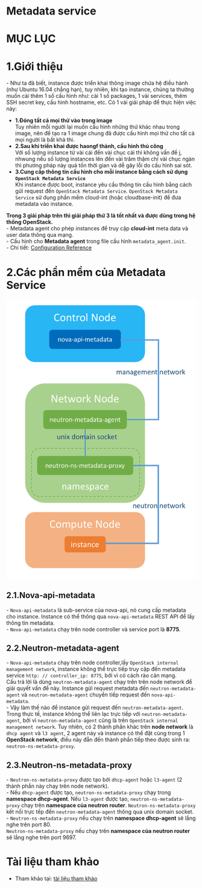 # Metadata service


# MỤC LỤC


<a name="1"></a>

# 1.Giới thiệu
\- Như ta đã biết, instance được triển khai thông image chứa hệ điều hành (như Ubuntu 16.04 chẳng hạn), tuy nhiên, khi tạo instance, chúng ta thường muốn cài thêm 1 số cấu hình như: cài 1 số packages, 1 vài services, thêm SSH secret key, cấu hình hostname, etc.  Có 1 vài giải pháp để thực hiện việc này:  
- **1.Đóng tất cả mọi thử vào trong image**  
Tuy nhiên mỗi người lại muốn cấu hình những thứ khác nhau trong image, nên để tạo ra 1 image chung đã được cấu hình mọi thứ cho tất cả mọi người là bất khả thi.  
- **2.Sau khi triển khai được haongf thành, cấu hình thủ công**  
Với số lượng instance từ vài cái đến vài chục cái thì không vấn đề j, nhwung nếu số lượng instances lên đến vài trăm thậm chí vài chục ngàn thì phương pháp này quá tốn thời gian và dễ gây lỗi do cấu hình sai sót.  
- **3.Cung cấp thông tin cấu hình cho mỗi instance bằng cách sử dụng `OpenStack Metadata Service`**  
Khi instance được boot, instance yêu cầu thông tin cấu hình bằng cách gửi request đến `OpenStack Metadata Service`. `OpenStack Metadata Service` sử dụng phần mềm cloud-int (hoặc cloudbase-init) để đưa metadata vào instance. 

**Trong 3 giải pháp trên thì giải pháp thứ 3 là tốt nhất và được dùng trong hệ thống OpenStack.**  
\- Metadata agent cho phép instances để truy cập **cloud-int** meta data và user data thông qua mạng.  
\- Cấu hình cho **Metadata agent** trong file cấu hình `metadata_agent.init`.  
\- Chi tiết: [Configuration Reference](https://docs.openstack.org/ocata/config-reference/networking/networking_options_reference.html#metadata-agent)  

<a name="2"></a>

# 2.Các phần mềm của Metadata Service
<img src="../../images/metadata-1.png" />

<a name="2.1"></a>

## 2.1.Nova-api-metadata
\- `Nova-api-metadata` là sub-service của nova-api, nó cung cấp metadata cho instance. Instance có thể thông qua `nova-api-metadata` REST API để lấy thông tin metadata.  
\- `Nova-api-metadata` chạy trên node controller và service port là **8775**.  

<a name="2.2"></a>

## 2.2.Neutron-metadata-agent
\- `Nova-api-metadata` chạy trên node controller,lấy `OpenStack internal management network`, instance không thể trực tiếp truy cập đến metadata service `http: // controller_ip: 8775`, bởi vì có cách rào cản mạng.  
Cấu trả lời là dùng `neutron-metadata-agent` chạy trên trên node network để giải quyết vấn đề này. Instance gửi request metadata đến `neutron-metadata-agent` và `neutron-metadata-agent` chuyển tiếp request đến `nova-api-metadata`.  
\- Vậy làm thế nào để instance gửi request đến `neutron-metadata-agent`.  
Trong thực tế, instance không thể liên lạc trực tiếp với `neutron-metadata-agent`, bởi vì `neutron-metadata-agent` cũng là trên `OpenStack internal management network`. Tuy nhiên, có 2 thành phần khác trên **node network** là `dhcp agent` và `l3 agent`, 2 agent này và instance có thể đặt cùng trong 1 **OpenStack network**, điều này đẫn đến thành phần tiếp theo được sinh ra: `neutron-ns-metadata-proxy`.  

<a name="2.3"></a>

## 2.3.Neutron-ns-metadata-proxy
\- `Neutron-ns-metadata-proxy` được tạo bởi `dhcp-agent` hoặc `l3-agent` (2 thành phần này chạy trên node network).  
\- Nếu `dhcp-agent` được tạo, `neutron-ns-metadata-proxy` chạy trong **namespace dhcp-agent**. Nếu `l3-agent` được tạo, `neutron-ns-metadata-proxy` chạy trên **namespace của neutron router**. `Neutron-ns-metadata-proxy` kết nối trực tếp đến `neutron-metadata-agent` thông qua unix domain socket.  
\- `Neutron-ns-metadata-proxy` nếu chạy trên **namespace dhcp-agent** sẽ lắng nghe trên port 80.  
`Neutron-ns-metadata-proxy` nếu chạy trên **namespace của neutron router** sẽ lắng nghe trên port 9697.  

<a name="tailieuthamkhao"></a>

# Tài liệu tham khảo
- Tham khảo tại: [tài liệu tham khảo](Tai-lieu-tham-khao.md)












